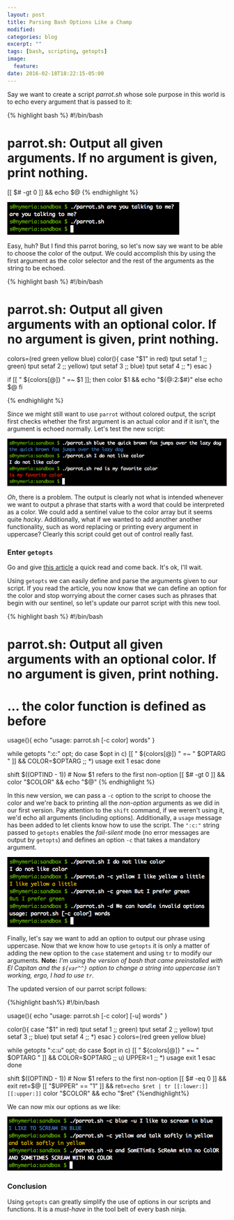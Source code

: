 ```yaml
---
layout: post
title: Parsing Bash Options Like a Champ
modified:
categories: blog
excerpt: ""
tags: [bash, scripting, getopts]
image:
  feature:
date: 2016-02-18T18:22:15-05:00
---
```


Say we want to create a script _parrot.sh_ whose sole purpose in this world is to echo every argument that is passed to it:

{% highlight bash %}
#!/bin/bash
# parrot.sh: Output all given arguments. If no argument is given, print nothing.
[[ $# -gt 0 ]] && echo $@
{% endhighlight %}

![parrot-2](/figs/2016-02-18-parsing-bash-options-like-a-champ/parrot-1.png)

Easy, huh? But I find this parrot boring, so let's now say we want to be able to choose the color of the output. We could accomplish this by using the first argument as the color selector and the rest of the arguments as the string to be echoed.

{% highlight bash %}
#!/bin/bash
# parrot.sh: Output all given arguments with an optional color. If no argument is given, print nothing.

colors=(red green yellow blue)
color(){
    case "$1" in
        red)
            tput setaf 1
            ;;
        green)
            tput setaf 2
            ;;
        yellow)
            tput setaf 3
            ;;
        blue)
            tput setaf 4
            ;;
        *)
    esac
}

if [[ " ${colors[@]} " =~ $1 ]]; then
  color $1 && echo "${@:2:$#}"
else
  echo $@
fi

{% endhighlight %}

Since we might still want to use `parrot` without colored output, the script first checks whether the first argument is an actual color and if it isn't, the argument is echoed normally. Let's test the new script:

![parrot-3](/figs/2016-02-18-parsing-bash-options-like-a-champ/parrot-3.png)

*Oh*, there is a problem. The output is clearly not what is intended whenever we want to output a phrase that starts with a word that could be interpreted as a color. We could add a sentinel value to the color array but it seems quite *hacky*. Additionally, what if we wanted to add another another functionality, such as word replacing or printing every argument in uppercase? Clearly this script could get out of control really fast.

### Enter `getopts`

Go and give <a href="http://wiki.bash-hackers.org/howto/getopts_tutorial" target="\_blank">this article</a> a quick read and come back. It's ok, I'll wait.

Using `getopts` we can easily define and parse the arguments given to our script. If you read the article, you now know that we can define an option for the color and stop worrying about the corner cases such as phrases that begin with our sentinel, so let's update our parrot script with this new tool.

{% highlight bash %}
#!/bin/bash
# parrot.sh: Output all given arguments with an optional color. If no argument is given, print nothing.

# ... the color function is defined as before

usage(){
  echo "usage: parrot.sh [-c color] words"
}

while getopts ":c:" opt; do
  case $opt in
    c)
      [[ " ${colors[@]} " =~ " $OPTARG " ]] && COLOR=$OPTARG
    ;;
    *)
      usage
      exit 1
  esac
done

shift $((OPTIND - 1)) # Now $1 refers to the first non-option
[[ $# -gt 0 ]] && color "$COLOR" && echo "$@"
{% endhighlight %}

In this new version, we can pass a `-c` option to the script to choose the color and we're back to printing all the *non-option* arguments as we did in our first version. Pay attention to the `shift` command, if we weren't using it, we'd echo all arguments (including options). Additionally, a `usage` message has been added to let clients know how to use the script. The `":c:"` string passed to `getopts` enables the *fail-silent* mode (no error messages are output by `getopts`) and defines an option `-c` that takes a mandatory argument.

![parrot-4](/figs/2016-02-18-parsing-bash-options-like-a-champ/parrot-4.png)

Finally, let's say we want to add an option to output our phrase using uppercase. Now that we know how to use `getopts` it is only a matter of adding the new option to the `case` statement and using `tr` to modify our arguments. **Note:** *I'm using the version of bash that came preinstalled with El Capitan and the `${var^^}` option to change a string into uppercase isn't working, ergo, I had to use `tr`.*

The updated version of our parrot script follows:

{%highlight bash%}
#!/bin/bash

usage(){
  echo "usage: parrot.sh [-c color] [-u] words"
}

color(){
    case "$1" in
        red)
            tput setaf 1
            ;;
        green)
            tput setaf 2
            ;;
        yellow)
            tput setaf 3
            ;;
        blue)
            tput setaf 4
            ;;
        *)
    esac
}
colors=(red green yellow blue)

while getopts ":c:u" opt; do
  case $opt in
    c)
      [[ " ${colors[@]} " =~ " $OPTARG " ]] && COLOR=$OPTARG
    ;;
    u)
      UPPER=1
    ;;
    *)
      usage
      exit 1
  esac
done

shift $((OPTIND - 1)) # Now $1 refers to the first non-option
[[ $# -eq 0 ]] && exit
ret=$@
[[ "$UPPER" == "1" ]] && ret=`echo $ret | tr [[:lower:]] [[:upper:]]`
color "$COLOR" && echo "$ret"
{%endhighlight%}

We can now mix our options as we like:

![parrot-5](/figs/2016-02-18-parsing-bash-options-like-a-champ/parrot-5.png)

### Conclusion

Using `getopts` can greatly simplify the use of options in our scripts and functions. It is a *must-have* in the tool belt of every bash ninja.
